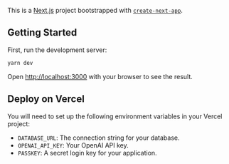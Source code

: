 This is a [Next.js](https://nextjs.org) project bootstrapped with [`create-next-app`](https://nextjs.org/docs/app/api-reference/cli/create-next-app).

## Getting Started

First, run the development server:

```bash
yarn dev
```

Open [http://localhost:3000](http://localhost:3000) with your browser to see the result.

## Deploy on Vercel

You will need to set up the following environment variables in your Vercel project:
- `DATABASE_URL`: The connection string for your database.
- `OPENAI_API_KEY`: Your OpenAI API key.
- `PASSKEY`: A secret login key for your application.
